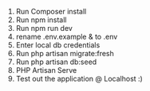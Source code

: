 1. Run Composer install
2. Run npm install
3. Run npm run dev
4. rename .env.example & to .env
5. Enter local db credentials
6. Run php artisan migrate:fresh
7. Run php artisan db:seed
8. PHP Artisan Serve
9. Test out the application @ Localhost :)

